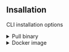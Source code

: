 
## Insallation
CLI installation options

<details>
  <summary> Pull binary </summary>

Get the valint tool
```bash
curl http://get.scribesecurity.com/install.sh  | sh -s -- -t valint
```

</details>

<details>
  <summary> Docker image </summary>

You can pull the cli release binary wrapped in its relevant docker image (tag should equal the version).

```bash
docker pull scribesecuriy.jfrog.io/scribe-docker-public-local/valint:latest
```

</details>